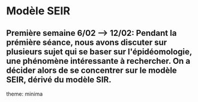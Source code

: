 # Modèle SEIR
## **Première semaine** 6/02 --> 12/02: Pendant la prémière séance, nous avons discuter sur plusieurs sujet qui se baser sur l'épidéomologie, une phénomène intéressante à rechercher. On a décider alors de se concentrer sur le modèle SEIR, dérivé du modèle SIR.

theme: minima
